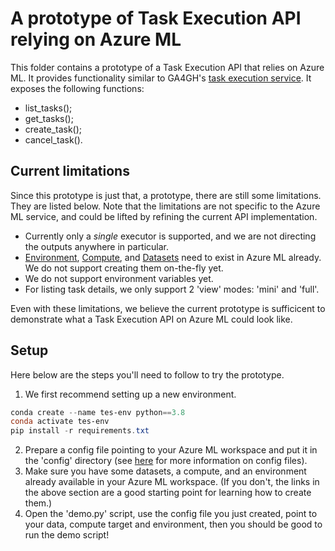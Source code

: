 # A prototype of Task Execution API relying on Azure ML

This folder contains a prototype of a Task Execution API that relies on Azure ML. It provides functionality similar to GA4GH's [task execution service](https://ga4gh.github.io/task-execution-schemas/docs/). It exposes the following functions:
- list_tasks();
- get_tasks();
- create_task();
- cancel_task().

## Current limitations

Since this prototype is just that, a prototype, there are still some limitations. They are listed below. Note that the limitations are not specific to the Azure ML service, and could be lifted by refining the current API implementation.
- Currently only a _single_ executor is supported, and we are not directing the outputs anywhere in particular.
- [Environment](https://docs.microsoft.com/en-us/azure/machine-learning/concept-environments), [Compute](https://docs.microsoft.com/en-us/azure/machine-learning/concept-compute-target), and [Datasets](https://docs.microsoft.com/en-us/azure/machine-learning/concept-data#datasets) need to exist in Azure ML already. We do not support creating them on-the-fly yet.
- We do not support environment variables yet.
- For listing task details, we only support 2 'view' modes: 'mini' and 'full'.

Even with these limitations, we believe the current prototype is sufficicent to demonstrate what a Task Execution API on Azure ML could look like.

## Setup

Here below are the steps you'll need to follow to try the prototype.

1. We first recommend setting up a new environment.
```ps1
conda create --name tes-env python==3.8
conda activate tes-env
pip install -r requirements.txt
```
2. Prepare a config file pointing to your Azure ML workspace and put it in the 'config' directory (see [here](https://docs.microsoft.com/en-us/azure/machine-learning/how-to-configure-environment#workspace) for more information on config files).
3. Make sure you have some datasets, a compute, and an environment already available in your Azure ML workspace. (If you don't, the links in the above section are a good starting point for learning how to create them.)
4. Open the 'demo.py' script, use the config file you just created, point to your data, compute target and environment, then you should be good to run the demo script!